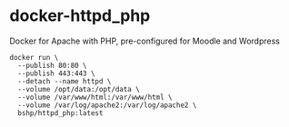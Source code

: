 # docker-httpd_php
Docker for Apache with PHP, pre-configured for Moodle and Wordpress  
  
````
docker run \
  --publish 80:80 \
  --publish 443:443 \
  --detach --name httpd \
  --volume /opt/data:/opt/data \
  --volume /var/www/html:/var/www/html \
  --volume /var/log/apache2:/var/log/apache2 \
  bshp/httpd_php:latest
````  
